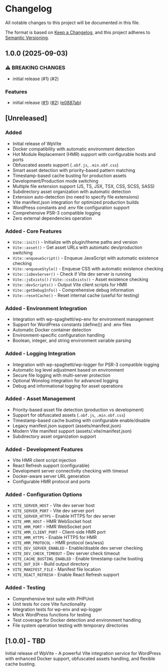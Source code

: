 # Changelog

All notable changes to this project will be documented in this file.

The format is based on [Keep a Changelog](https://keepachangelog.com/en/1.0.0/),
and this project adheres to [Semantic Versioning](https://semver.org/spec/v2.0.0.html).

## 1.0.0 (2025-09-03)

### ⚠ BREAKING CHANGES

* initial release (#1) (#2)

### Features

* initial release ([#1](https://github.com/wp-spaghetti/wp-vite/issues/1)) ([#2](https://github.com/wp-spaghetti/wp-vite/issues/2)) ([e0887ab](https://github.com/wp-spaghetti/wp-vite/commit/e0887abe96955339ebad1cec9e8f9bd90d8375ef))

## [Unreleased]

### Added
- Initial release of WpVite
- Docker compatibility with automatic environment detection
- Hot Module Replacement (HMR) support with configurable hosts and ports
- Obfuscated assets support (`.obf.js`, `.min.obf.css`)
- Smart asset detection with priority-based pattern matching
- Timestamp-based cache busting for production assets
- Development/Production mode switching
- Multiple file extension support (JS, TS, JSX, TSX, CSS, SCSS, SASS)
- Subdirectory asset organization with automatic detection
- Extension auto-detection (no need to specify file extensions)
- Vite manifest.json integration for optimized production builds
- WordPress constants and .env file configuration support
- Comprehensive PSR-3 compatible logging
- Zero external dependencies operation

### Added - Core Features
- `Vite::init()` - Initialize with plugin/theme paths and version
- `Vite::asset()` - Get asset URLs with automatic dev/production switching
- `Vite::enqueueScript()` - Enqueue JavaScript with automatic existence checking
- `Vite::enqueueStyle()` - Enqueue CSS with automatic existence checking
- `Vite::isDevServer()` - Check if Vite dev server is running
- `Vite::jsExists()` / `Vite::cssExists()` - Asset existence checking
- `Vite::devScripts()` - Output Vite client scripts for HMR
- `Vite::getDebugInfo()` - Comprehensive debug information
- `Vite::resetCache()` - Reset internal cache (useful for testing)

### Added - Environment Integration
- Integration with wp-spaghetti/wp-env for environment management
- Support for WordPress constants (define()) and .env files
- Automatic Docker container detection
- Environment-specific configuration handling
- Boolean, integer, and string environment variable parsing

### Added - Logging Integration  
- Integration with wp-spaghetti/wp-logger for PSR-3 compatible logging
- Automatic log level adjustment based on environment
- Secure file logging with multi-server protection
- Optional Wonolog integration for advanced logging
- Debug and informational logging for asset operations

### Added - Asset Management
- Priority-based asset file detection (production vs development)
- Support for obfuscated assets (`.obf.js`, `.min.obf.css`)
- Timestamp-based cache busting with configurable enable/disable
- Legacy manifest.json support (assets/manifest.json)
- Modern Vite manifest support (assets/.vite/manifest.json)
- Subdirectory asset organization support

### Added - Development Features
- Vite HMR client script injection
- React Refresh support (configurable)
- Development server connectivity checking with timeout
- Docker-aware server URL generation
- Configurable HMR protocol and ports

### Added - Configuration Options
- `VITE_SERVER_HOST` - Vite dev server host
- `VITE_SERVER_PORT` - Vite dev server port  
- `VITE_SERVER_HTTPS` - Enable HTTPS for dev server
- `VITE_HMR_HOST` - HMR WebSocket host
- `VITE_HMR_PORT` - HMR WebSocket port
- `VITE_HMR_CLIENT_PORT` - Client-side HMR port
- `VITE_HMR_HTTPS` - Enable HTTPS for HMR
- `VITE_HMR_PROTOCOL` - HMR protocol (ws/wss)
- `VITE_DEV_SERVER_ENABLED` - Enable/disable dev server checking
- `VITE_DEV_CHECK_TIMEOUT` - Dev server check timeout
- `VITE_CACHE_BUSTING_ENABLED` - Enable timestamp cache busting
- `VITE_OUT_DIR` - Build output directory
- `VITE_MANIFEST_FILE` - Manifest file location
- `VITE_REACT_REFRESH` - Enable React Refresh support

### Added - Testing
- Comprehensive test suite with PHPUnit
- Unit tests for core Vite functionality
- Integration tests for wp-env and wp-logger
- Mock WordPress functions for testing
- Test coverage for Docker detection and environment handling
- File system operation testing with temporary directories

## [1.0.0] - TBD

Initial release of WpVite - A powerful Vite integration service for WordPress with enhanced Docker support, obfuscated assets handling, and flexible cache busting.
